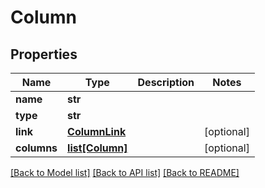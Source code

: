 # Column

## Properties
Name | Type | Description | Notes
------------ | ------------- | ------------- | -------------
**name** | **str** |  | 
**type** | **str** |  | 
**link** | [**ColumnLink**](ColumnLink.md) |  | [optional] 
**columns** | [**list[Column]**](Column.md) |  | [optional] 

[[Back to Model list]](../README.md#documentation-for-models) [[Back to API list]](../README.md#documentation-for-api-endpoints) [[Back to README]](../README.md)

